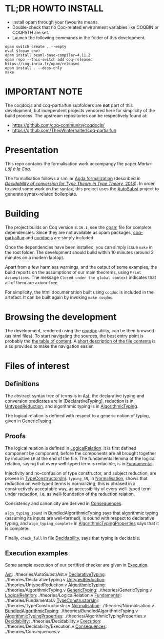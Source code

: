 TL;DR HOWTO INSTALL
===================

- Install opam through your favourite means.
- Double-check that no Coq-related environment variables like COQBIN or COQPATH are set.
- Launch the following commands in the folder of this development.
```
opam switch create . --empty
eval $(opam env)
opam install ocaml-base-compiler=4.11.2
opam repo --this-switch add coq-released https://coq.inria.fr/opam/released
opam install . --deps-only
make
```

IMPORTANT NOTE
==============

The coqdocjs and coq-partialfun subfolders are **not** part of this development, but independent projects vendored here for simplicity of the build process. The upstream repositories can be respectively found at:
- https://github.com/coq-community/coqdocjs/
- https://github.com/TheoWinterhalter/coq-partialfun

Presentation
=======

This repo contains the formalisation work accompangy the paper *Martin-Löf à la Coq*.

The formalisation follows a similar [Agda formalization](https://github.com/mr-ohman/logrel-mltt/) (described in [*Decidability of conversion for Type Theory in Type Theory*, 2018](https://dl.acm.org/doi/10.1145/3158111)). In order to avoid some work on the syntax, this project uses the [AutoSubst](https://github.com/uds-psl/autosubst-ocaml) project to generate syntax-related boilerplate.

Building
===========

The project builds on Coq version `8.16.1`, see the [opam](./opam) file for complete dependencies. Since they are not available as opam packages, [coq-partialfun](https://github.com/TheoWinterhalter/coq-partialfun) and [coqdocjs](https://github.com/coq-community/coqdocjs/) are simply included.

Once the dependencies have been installed, you can simply issue `make` in the root folder. The development should build within 10 minutes (around 3 minutes on a modern laptop).

Apart from a few harmless warnings, and the output of some examples, the build reports on the assumptions of our main theorems, using `Print Assumptions`. The message `Closed under the global context` indicates that all of them are axiom-free.

For simplicity, the html documentation built using `coqdoc` is included in the artefact. It can be built again by invoking `make coqdoc`.

Browsing the development
==================

The development, rendered using the [coqdoc](https://coq.inria.fr/refman/using/tools/coqdoc.html) utility, can be then browsed (as html files). To start navigating the sources, the best entry point is probably the [the table of content](https://coqhott.github.io/logrel-coq-cpp24/coqdoc/toc.html). A [short description of the file contents](https://coqhott.github.io/logrel-coq-cpp24/index.md) is also provided to make the navigation easier.

Files of interest
=================

Definitions
--------

The abstract syntax tree of terms is in [Ast](https://coqhott.github.io/logrel-coq-cpp24/coqdoc/LogRel.AutoSubst.Ast.html), the declarative typing and conversion predicates are in [DeclarativeTyping], reduction is in [UntypedReduction](https://coqhott.github.io/logrel-coq-cpp24/coqdoc/LogRel.UntypedReduction.html), and algorithmic typing is in [AlgorithmicTyping](https://coqhott.github.io/logrel-coq-cpp24/coqdoc/LogRel.AlgorithmicTyping.html).

The logical relation is defined with respect to a generic notion of typing, given in [GenericTyping](https://coqhott.github.io/logrel-coq-cpp24/coqdoc/LogRel.GenericTyping.html).

Proofs
----------

The logical relation is defined in [LogicalRelation](https://coqhott.github.io/logrel-coq-cpp24/coqdoc/LogRel.LogicalRelation.html). It is first defined component by component, before the components are all brought together by inductive `LR` at the end of the file. The fundamental lemma of the logical relation, saying that every well-typed term is reducible, is in [Fundamental](https://coqhott.github.io/logrel-coq-cpp24/coqdoc/LogRel.Fundamental.html).

Injectivity and no-confusion of type constructor, and subject reduction, are proven in [TypeConstructorsInj](https://coqhott.github.io/logrel-coq-cpp24/coqdoc/LogRel.TypeConstructorsInj.html). `typing_SN`, in [Normalisation](https://coqhott.github.io/logrel-coq-cpp24/coqdoc/LogRel.Normalisation.html), shows that reduction on well-typed terms is normalizing; this is phrased in a constructively acceptable way, as accessibility of every well-typed term under reduction, i.e. as well-foundation of the reduction relation.

Consistency and canonicity are derived in [Consequences](https://coqhott.github.io/logrel-coq-cpp24/coqdoc/LogRel.Consequences.html).

`algo_typing_sound` in [BundledAlgorithmicTyping](https://coqhott.github.io/logrel-coq-cpp24/coqdoc/LogRel.BundledAlgorithmicTyping.html) says that algorithmic typing (assuming its inputs are well-formed), is sound with respect to declarative typing, and `algo_typing_complete` in [AlgorithmicTypingProperties](https://coqhott.github.io/logrel-coq-cpp24/coqdoc/LogRel.AlgorithmicTypingProperties.html) says that it is complete.

Finally, `check_full` in file [Decidability](https://coqhott.github.io/logrel-coq-cpp24/coqdoc/LogRel.Decidability.html), says that typing is decidable.

Execution examples
---------------

Some sample execution of our certified checker are given in [Execution](https://coqhott.github.io/logrel-coq-cpp24/coqdoc/LogRel.Decidability.Execution.html).

[Ast](https://coqhott.github.io/logrel-coq-cpp24/coqdoc/LogRel.AutoSubst.Ast.html): ./theories/AutoSubst/Ast.v
[DeclarativeTyping](https://coqhott.github.io/logrel-coq-cpp24/coqdoc/LogRel.DeclarativeTyping.html): ./theories/DeclarativeTyping.v
[UntypedReduction](https://coqhott.github.io/logrel-coq-cpp24/coqdoc/LogRel.UntypedReduction.html): ./theories/UntypedReduction.v
[AlgorithmicTyping](https://coqhott.github.io/logrel-coq-cpp24/coqdoc/LogRel.AlgorithmicTyping.html): ./theories/AlgorithmicTyping.v
[GenericTyping](https://coqhott.github.io/logrel-coq-cpp24/coqdoc/LogRel.GenericTyping.html): ./theories/GenericTyping.v
[LogicalRelation](https://coqhott.github.io/logrel-coq-cpp24/coqdoc/LogRel.LogicalRelation.html): ./theories/LogicalRelation.v
[Fundamental](https://coqhott.github.io/logrel-coq-cpp24/coqdoc/LogRel.Fundamental.html): ./theories/Fundamental.v
[TypeConstructorsInj](https://coqhott.github.io/logrel-coq-cpp24/coqdoc/LogRel.TypeConstructorsInj.html): ./theories/TypeConstructorsInj.v
[Normalisation](https://coqhott.github.io/logrel-coq-cpp24/coqdoc/LogRel.Normalisation.html): ./theories/Normalisation.v
[BundledAlgorithmicTyping](https://coqhott.github.io/logrel-coq-cpp24/coqdoc/LogRel.BundledAlgorithmicTyping.html): ./theories/BundledAlgorithmicTyping.v
[AlgorithmicTypingProperties](https://coqhott.github.io/logrel-coq-cpp24/coqdoc/LogRel.AlgorithmicTypingProperties.html): ./theories/AlgorithmicTypingProperties.v
[Decidability](https://coqhott.github.io/logrel-coq-cpp24/coqdoc/LogRel.Decidability.html): ./theories/Decidability.v
[Execution](https://coqhott.github.io/logrel-coq-cpp24/coqdoc/LogRel.Decidability.Execution.html): ./theories/Decidability/Execution.v
[Consequences](https://coqhott.github.io/logrel-coq-cpp24/coqdoc/LogRel.Consequences.html): ./theories/Consequences.v
